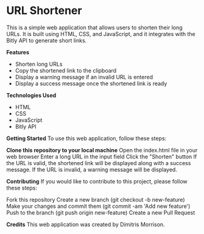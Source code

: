 # **URL Shortener**
This is a simple web application that allows users to shorten their long URLs. It is built using HTML, CSS, and JavaScript, and it integrates with the Bitly API to generate short links.

**Features**
* Shorten long URLs
* Copy the shortened link to the clipboard
* Display a warning message if an invalid URL is entered
* Display a success message once the shortened link is ready

**Technologies Used**
* HTML
* CSS
* JavaScript
* Bitly API

**Getting Started**
To use this web application, follow these steps:

**Clone this repository to your local machine**
Open the index.html file in your web browser
Enter a long URL in the input field
Click the "Shorten" button
If the URL is valid, the shortened link will be displayed along with a success message. If the URL is invalid, a warning message will be displayed.

**Contributing**
If you would like to contribute to this project, please follow these steps:

Fork this repository
Create a new branch (git checkout -b new-feature)
Make your changes and commit them (git commit -am 'Add new feature')
Push to the branch (git push origin new-feature)
Create a new Pull Request

**Credits**
This web application was created by Dimitris Morrison.

